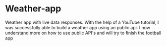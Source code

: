 # Weather-app
Weather app with live data responses.
With the help of a YouTube tutorial, I was successfully able to build a weather app using an public api. 
I now understand more on how to use public API's and will try to finish the football app
